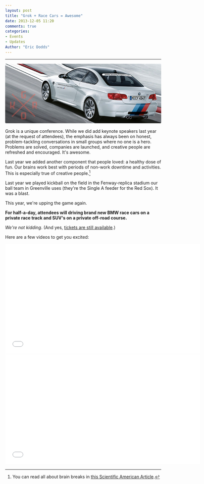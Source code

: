 ```yaml
---
layout: post
title: "Grok + Race Cars = Awesome"
date: 2013-12-05 11:20
comments: true
categories: 
- Events
- Updates
Author: "Eric Dodds"
---
```


---

<img src="/images/blog/2013/12/12.5.13/grok-bmw-announcement.jpg" style="border-radius: 3px;">

Grok is a unique conference. While we did add keynote speakers last year (at the request of attendees), the emphasis has always been on honest, problem-tackling conversations in small groups where no one is a hero. Problems are solved, companies are launched, and creative people are refreshed and encouraged. It's awesome. 

Last year we added another component that people loved: a healthy dose of fun. Our brains work best with periods of non-work downtime and activities. This is especially true of creative people.[^1]

<!-- more -->

Last year we played kickball on the field in the Fenway-replica stadium our ball team in Greenville uses (they're the Single A feeder for the Red Sox). It was a blast. 

This year, we're upping the game again. 

**For half-a-day, attendees will driving brand new BMW race cars on a private race track and SUV's on a private off-road course.**

*We're not kidding*. (And yes, [tickets are still available](https://tito.io/the-iron-yard/Grok-2014).)

Here are a few videos to get you excited: 
 
<iframe src="//player.vimeo.com/video/49778504?title=0&amp;byline=0&amp;portrait=0&amp;color=39474e" width="630" height="354" frameborder="0" webkitallowfullscreen mozallowfullscreen allowfullscreen></iframe>

<iframe width="630" height="354" src="//www.youtube.com/embed/dfYU3Qe4euI" frameborder="0" allowfullscreen></iframe>

[^1]: You can read all about brain breaks in [this Scientific American Article](http://www.scientificamerican.com/article.cfm?id=mental-downtime). 


